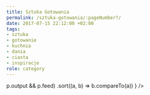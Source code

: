 ```yaml
---
title: Sztuka Gotowania
permalink: /sztuka-gotowania/:pageNumber?/
date: 2017-07-15 22:12:00 +02:00
tags:
- sztuka
- gotowanie
- kuchnia
- dania
- ciasta
- inspiracje
role: category
---
```


<div>
  <Feed posts={
    paramorph.categories['Sztuka Gotowania'].posts
      .filter(p => p.output && p.feed)
      .sort((a, b) => b.compareTo(a))
  } />
</div>

